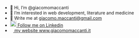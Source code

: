 - 👋 Hi, I’m @giacomomaccanti
- 👀 I’m interested in web development, literature and medicine
- 📧 Write me at giacomo.maccanti@gmail.com
- <a href="https://www.linkedin.com/in/giacomomaccanti/" title="Connect on LinkedIn" rel="nofollow"><img src="https://image.flaticon.com/icons/png/512/174/174857.png" alt="Linkedin Badge" data-canonical-src="https://img.shields.io/badge/-Giacomo%20Maccanti-0072b1?style=flat&amp;logo=Linkedin&amp;logoColor=white" style="width: 20px;"> Follow me on Linkedin</a>
- <a href="https://www.giacomomaccanti.it"><img src="https://as2.ftcdn.net/v2/jpg/01/27/02/81/500_F_127028116_shduna3P1xEm11PgLmaDP1NChtCfSwLB.jpg" style="width: 10px"> my website www.giacomomaccanti.it</a>
<!---
giacomomaccanti/giacomomaccanti is a ✨ special ✨ repository because its `README.md` (this file) appears on your GitHub profile.
You can click the Preview link to take a look at your changes.
--->
